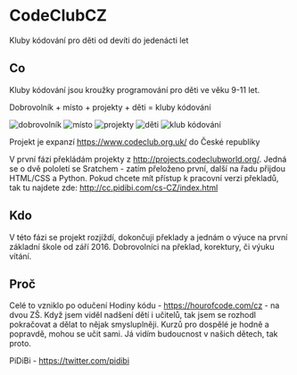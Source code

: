 # CodeClubCZ
Kluby kódování pro děti od devíti do jedenácti let

## Co

Kluby kódování jsou kroužky programování pro děti ve věku 9-11 let.

Dobrovolník + místo + projekty + děti = kluby kódování

![dobrovolník](https://www.codeclub.org.uk/system/files/022013/512b95731e19b20002000022/small/vol1.jpg?1458504041)
![místo](https://www.codeclub.org.uk/system/files/022013/512b95791e19b20002000024/small/venue.png?1458504041)
![projekty](https://www.codeclub.org.uk/system/files/022013/512b95761e19b20002000023/small/3.png?1458504042)
![děti](https://www.codeclub.org.uk/system/files/022013/512b957b1e19b20002000025/small/children1.jpg?1458504042)
![klub kódování](https://www.codeclub.org.uk/system/files/022013/512b957d1e19b20002000026/small/cc-smal.png?1458504043)

Projekt je expanzí https://www.codeclub.org.uk/ do České republiky

V první fázi překládám projekty z http://projects.codeclubworld.org/. Jedná se o dvě pololetí se Sratchem - zatím přeloženo první, další na řadu přijdou HTML/CSS a Python. Pokud chcete mít přístup k pracovní verzi překladů, tak tu najdete zde: http://cc.pidibi.com/cs-CZ/index.html

## Kdo

V této fázi se projekt rozjíždí, dokončuji překlady a jednám o výuce na první základní škole od září 2016. Dobrovolníci na překlad, korektury, či výuku vítání.

## Proč

Celé to vzniklo po odučení Hodiny kódu - https://hourofcode.com/cz - na dvou ZŠ. Když jsem viděl nadšení dětí i učitelů, tak jsem se rozhodl pokračovat a dělat to nějak smysluplněji. Kurzů pro dospělé je hodně a popravdě, mohou se učit sami. Já vidím budoucnost v našich dětech, tak proto.

PiDiBi - https://twitter.com/pidibi
